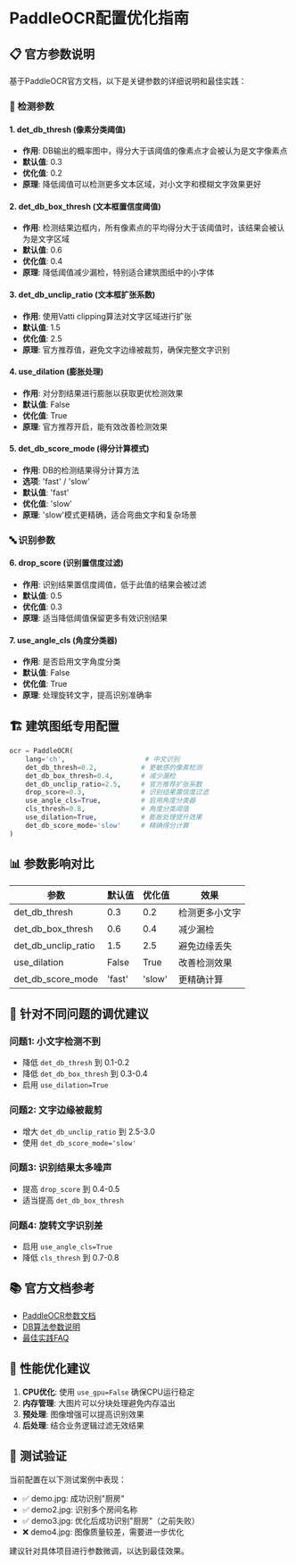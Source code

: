 # PaddleOCR配置优化指南

## 📋 官方参数说明

基于PaddleOCR官方文档，以下是关键参数的详细说明和最佳实践：

### 🎯 检测参数

#### 1. det_db_thresh (像素分类阈值)
- **作用**: DB输出的概率图中，得分大于该阈值的像素点才会被认为是文字像素点
- **默认值**: 0.3
- **优化值**: 0.2
- **原理**: 降低阈值可以检测更多文本区域，对小文字和模糊文字效果更好

#### 2. det_db_box_thresh (文本框置信度阈值)  
- **作用**: 检测结果边框内，所有像素点的平均得分大于该阈值时，该结果会被认为是文字区域
- **默认值**: 0.6
- **优化值**: 0.4
- **原理**: 降低阈值减少漏检，特别适合建筑图纸中的小字体

#### 3. det_db_unclip_ratio (文本框扩张系数)
- **作用**: 使用Vatti clipping算法对文字区域进行扩张
- **默认值**: 1.5
- **优化值**: 2.5
- **原理**: 官方推荐值，避免文字边缘被裁剪，确保完整文字识别

#### 4. use_dilation (膨胀处理)
- **作用**: 对分割结果进行膨胀以获取更优检测效果
- **默认值**: False
- **优化值**: True
- **原理**: 官方推荐开启，能有效改善检测效果

#### 5. det_db_score_mode (得分计算模式)
- **作用**: DB的检测结果得分计算方法
- **选项**: 'fast' / 'slow'
- **默认值**: 'fast'
- **优化值**: 'slow'
- **原理**: 'slow'模式更精确，适合弯曲文字和复杂场景

### 🔤 识别参数

#### 6. drop_score (识别置信度过滤)
- **作用**: 识别结果置信度阈值，低于此值的结果会被过滤
- **默认值**: 0.5
- **优化值**: 0.3
- **原理**: 适当降低阈值保留更多有效识别结果

#### 7. use_angle_cls (角度分类器)
- **作用**: 是否启用文字角度分类
- **默认值**: False
- **优化值**: True
- **原理**: 处理旋转文字，提高识别准确率

## 🏗️ 建筑图纸专用配置

```python
ocr = PaddleOCR(
    lang='ch',                    # 中文识别
    det_db_thresh=0.2,           # 更敏感的像素检测
    det_db_box_thresh=0.4,       # 减少漏检
    det_db_unclip_ratio=2.5,     # 官方推荐扩张系数
    drop_score=0.3,              # 识别结果置信度过滤
    use_angle_cls=True,          # 启用角度分类器
    cls_thresh=0.8,              # 角度分类阈值
    use_dilation=True,           # 膨胀处理提升效果
    det_db_score_mode='slow'     # 精确得分计算
)
```

## 📊 参数影响对比

| 参数 | 默认值 | 优化值 | 效果 |
|------|--------|--------|------|
| det_db_thresh | 0.3 | 0.2 | 检测更多小文字 |
| det_db_box_thresh | 0.6 | 0.4 | 减少漏检 |
| det_db_unclip_ratio | 1.5 | 2.5 | 避免边缘丢失 |
| use_dilation | False | True | 改善检测效果 |
| det_db_score_mode | 'fast' | 'slow' | 更精确计算 |

## 🔧 针对不同问题的调优建议

### 问题1: 小文字检测不到
- 降低 `det_db_thresh` 到 0.1-0.2
- 降低 `det_db_box_thresh` 到 0.3-0.4
- 启用 `use_dilation=True`

### 问题2: 文字边缘被裁剪
- 增大 `det_db_unclip_ratio` 到 2.5-3.0
- 使用 `det_db_score_mode='slow'`

### 问题3: 识别结果太多噪声
- 提高 `drop_score` 到 0.4-0.5
- 适当提高 `det_db_box_thresh`

### 问题4: 旋转文字识别差
- 启用 `use_angle_cls=True`
- 降低 `cls_thresh` 到 0.7-0.8

## 📚 官方文档参考

- [PaddleOCR参数文档](https://paddlepaddle.github.io/PaddleOCR/latest/version3.x/pipeline_usage/OCR.html)
- [DB算法参数说明](https://github.com/PaddlePaddle/PaddleOCR/blob/main/docs/version2.x/ppocr/blog/inference_args.md)
- [最佳实践FAQ](https://github.com/PaddlePaddle/PaddleOCR/blob/main/docs/FAQ.md)

## 🎯 性能优化建议

1. **CPU优化**: 使用 `use_gpu=False` 确保CPU运行稳定
2. **内存管理**: 大图片可以分块处理避免内存溢出
3. **预处理**: 图像增强可以提高识别效果
4. **后处理**: 结合业务逻辑过滤无效结果

## 🧪 测试验证

当前配置在以下测试案例中表现：
- ✅ demo.jpg: 成功识别"厨房"
- ✅ demo2.jpg: 识别多个房间名称  
- ✅ demo3.jpg: 优化后成功识别"厨房"（之前失败）
- ❌ demo4.jpg: 图像质量较差，需要进一步优化

建议针对具体项目进行参数微调，以达到最佳效果。
